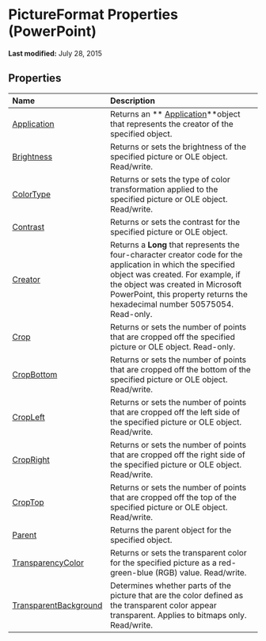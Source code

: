 
# PictureFormat Properties (PowerPoint)

 **Last modified:** July 28, 2015


## Properties



|**Name**|**Description**|
|:-----|:-----|
| [Application](1fe92d27-cc82-60be-b9b2-d1dbded71d5a.md)|Returns an  ** [Application](978c2b99-4271-b953-4283-73b5f3d96f41.md)**object that represents the creator of the specified object.|
| [Brightness](11c01089-a69a-4ad0-ec01-b8d47a9f63f3.md)|Returns or sets the brightness of the specified picture or OLE object. Read/write.|
| [ColorType](5760f2e0-2247-1414-d2df-83666ca0a3b2.md)|Returns or sets the type of color transformation applied to the specified picture or OLE object. Read/write.|
| [Contrast](19e2a7d2-59c3-e3d7-3770-0cbecdba2550.md)|Returns or sets the contrast for the specified picture or OLE object.|
| [Creator](d2784238-bf55-0e70-a89b-0a3c9b21fd31.md)|Returns a  **Long** that represents the four-character creator code for the application in which the specified object was created. For example, if the object was created in Microsoft PowerPoint, this property returns the hexadecimal number 50575054. Read-only.|
| [Crop](8e39ec71-ae5e-99a0-c090-a55d15c6e9f7.md)|Returns or sets the number of points that are cropped off the specified picture or OLE object. Read-only.|
| [CropBottom](6d2252ab-33ed-802b-e0c5-3e12be23bec4.md)|Returns or sets the number of points that are cropped off the bottom of the specified picture or OLE object. Read/write. |
| [CropLeft](401a863f-9162-a8d8-825c-f615e6d25907.md)|Returns or sets the number of points that are cropped off the left side of the specified picture or OLE object. Read/write.|
| [CropRight](217691ed-5533-707c-338d-4375dbdd3eaa.md)|Returns or sets the number of points that are cropped off the right side of the specified picture or OLE object. Read/write. |
| [CropTop](dc9ef14a-99e0-6d5d-3df8-d7818569f31a.md)|Returns or sets the number of points that are cropped off the top of the specified picture or OLE object. Read/write. |
| [Parent](bb25c345-3b60-0484-1c21-4f2af88cc20f.md)|Returns the parent object for the specified object.|
| [TransparencyColor](122e69f6-a403-92d1-8ef7-087c9396ed6a.md)|Returns or sets the transparent color for the specified picture as a red-green-blue (RGB) value. Read/write.|
| [TransparentBackground](b4a15c64-0568-dcd7-99a2-00295bfe679c.md)|Determines whether parts of the picture that are the color defined as the transparent color appear transparent. Applies to bitmaps only. Read/write. |
